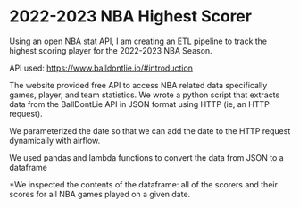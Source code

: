 # 2022-2023 NBA Highest Scorer
Using an open NBA stat API, I am creating an ETL pipeline to track the highest scoring player for the 2022-2023 NBA Season. 

API used: https://www.balldontlie.io/#introduction

The website provided free API to access NBA related data specifically games, player, and team statistics. We wrote a python script that extracts data from the BallDontLie API in JSON format using HTTP (ie, an HTTP request).

We parameterized the date so that we can add the date to the HTTP request dynamically with airflow.

We used pandas and lambda functions to convert the data from JSON to a dataframe

*We inspected the contents of the dataframe: all of the scorers and their scores for all NBA games played on a given date.




